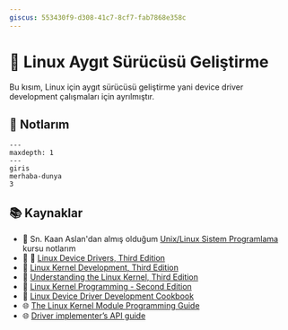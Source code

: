 ```yaml
---
giscus: 553430f9-d308-41c7-8cf7-fab7868e358c
---
```


# 🐧 Linux Aygıt Sürücüsü Geliştirme

Bu kısım, Linux için aygıt sürücüsü geliştirme yani device driver development
çalışmaları için ayrılmıştır.

## 📝 Notlarım

```{toctree}
---
maxdepth: 1
---
giris
merhaba-dunya
3
```

## 📚 Kaynaklar

- 🌟 Sn. Kaan Aslan'dan almış olduğum [Unix/Linux Sistem
  Programlama](https://csystem.org/courses/unix-linux-sistem-programlama/)
  kursu notlarım
- 🌟 📖 [Linux Device Drivers, Third Edition](https://lwn.net/Kernel/LDD3/)
- 📖 [Linux Kernel Development, Third
  Edition](https://www.amazon.com/Linux-Kernel-Development-Robert-Love/dp/0672329468/)
- 📖 [Understanding the Linux Kernel, Third
  Edition](https://www.amazon.com/Understanding-Linux-Kernel-Third-Daniel/dp/0596005652)
- 📖 [Linux Kernel Programming - Second
  Edition](https://www.amazon.com/Linux-Kernel-Programming-practical-synchronization/dp/1803232226)
- 📖 [Linux Device Driver Development
  Cookbook](https://www.amazon.com/dp/1838558802)
- 🌐 [The Linux Kernel Module Programming
  Guide](https://github.com/sysprog21/lkmpg)
- 🌐 [Driver implementer’s API
  guide](https://docs.kernel.org/driver-api/index.html)
